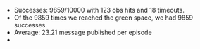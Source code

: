 * Successes: 9859/10000 with 123 obs hits and 18 timeouts.
* Of the 9859 times we reached the green space, we had 9859 successes.
* Average: 23.21 message published per episode
* [video dimostrativo]: https://www.dropbox.com/s/vvt9tj12od0y48j/demo_withlowlevel?dl=0
